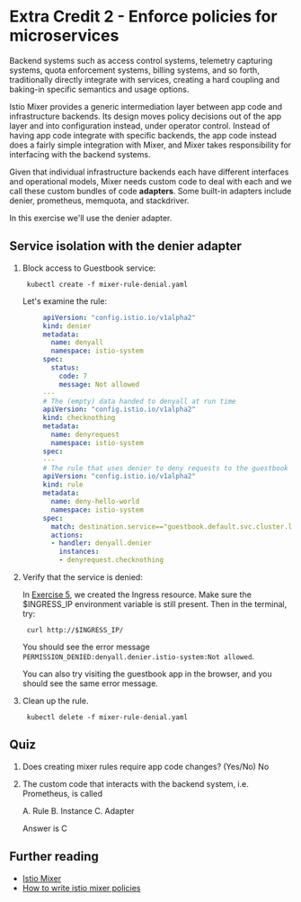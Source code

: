 # Extra Credit 2 - Enforce policies for microservices

Backend systems such as access control systems, telemetry capturing systems, quota enforcement systems, billing systems, and so forth, traditionally directly integrate with services, creating a hard coupling and baking-in specific semantics and usage options.

Istio Mixer provides a generic intermediation layer between app code and infrastructure backends. Its design moves policy decisions out of the app layer and into configuration instead, under operator control. Instead of having app code integrate with specific backends, the app code instead does a fairly simple integration with Mixer, and Mixer takes responsibility for interfacing with the backend systems.

Given that individual infrastructure backends each have different interfaces and operational models, Mixer needs custom code to deal with each and we call these custom bundles of code **adapters**. Some built-in adapters include denier, prometheus, memquota, and stackdriver.

In this exercise we'll use the denier adapter.

## Service isolation with the denier adapter

1. Block access to Guestbook service:

   ```text
    kubectl create -f mixer-rule-denial.yaml
   ```

   Let's examine the rule:

   ```yaml
        apiVersion: "config.istio.io/v1alpha2"
        kind: denier
        metadata:
          name: denyall
          namespace: istio-system
        spec:
          status:
            code: 7
            message: Not allowed
        ---
        # The (empty) data handed to denyall at run time
        apiVersion: "config.istio.io/v1alpha2"
        kind: checknothing
        metadata:
          name: denyrequest
          namespace: istio-system
        spec:
        ---
        # The rule that uses denier to deny requests to the guestbook service
        apiVersion: "config.istio.io/v1alpha2"
        kind: rule
        metadata:
          name: deny-hello-world
          namespace: istio-system
        spec:
          match: destination.service=="guestbook.default.svc.cluster.local"
          actions:
          - handler: denyall.denier
            instances:
            - denyrequest.checknothing
   ```

2. Verify that the service is denied:

   In [Exercise 5](../exercise-5.md), we created the Ingress resource. Make sure the $INGRESS\_IP environment variable is still present. Then in the terminal, try:

   ```text
    curl http://$INGRESS_IP/
   ```

   You should see the error message `PERMISSION_DENIED:denyall.denier.istio-system:Not allowed`.

   You can also try visiting the guestbook app in the browser, and you should see the same error message.

3. Clean up the rule.

   ```text
    kubectl delete -f mixer-rule-denial.yaml
   ```

## Quiz

1. Does creating mixer rules require app code changes? \(Yes/No\) No
2. The custom code that interacts with the backend system, i.e. Prometheus, is called

   A. Rule B. Instance C. Adapter

   Answer is C

## Further reading

* [Istio Mixer](https://istio.io/docs/concepts/policy-and-control/mixer.html)
* [How to write istio mixer policies](https://medium.com/@szihai_37982/how-to-write-istio-mixer-policies-50dc639acf75)

